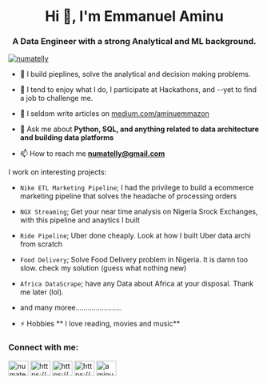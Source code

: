 <h1 align="center">Hi 👋, I'm Emmanuel Aminu</h1>
<h3 align="center">A Data Engineer with a strong Analytical and ML background.</h3>

<p align="left"> <a href="https://twitter.com/numatelly" target="blank"><img src="https://img.shields.io/twitter/follow/numatelly?logo=twitter&style=for-the-badge" alt="numatelly" /></a> </p>

- 🔭 I build pieplines, solve the analytical and decision making problems. 

- 🌱 I tend to enjoy what I do, I participate at Hackathons, and --yet to find a job to challenge me.

- 📝 I seldom write articles on [medium.com/aminuemmazon](https://www.medium.com/@aminuemmazon)

- 💬 Ask me about **Python, SQL, and anything related to data architecture and building data platforms**

- 📫 How to reach me **numatelly@gmail.com** 

I work on interesting projects:
- `Nike ETL Marketing Pipeline`; I had the privilege to build a ecommerce marketing pipeline that solves the headache of processing orders
- `NGX Streaming`; Get your near time analysis on Nigeria Srock Exchanges, with this pipeline and anaytics I built
- `Ride Pipeline`; Uber done cheaply. Look at how I built Uber data archi from scratch 
- `Food Delivery`; Solve Food Delivery problem in Nigeria. It is damn too slow. check my solution (guess what nothing new)
- `Africa DataScrape`; have any Data about Africa at your disposal. Thank me later (lol).
- and many moree.......................


- ⚡ Hobbies **
I love reading, movies and music**

<h3 align="left">Connect with me:</h3>
<p align="left">
<a href="https://twitter.com/numatelly" target="blank"><img align="center" src="https://raw.githubusercontent.com/rahuldkjain/github-profile-readme-generator/master/src/images/icons/Social/twitter.svg" alt="numatelly" height="30" width="40" /></a>
<a href="https://www.linkedin.com/in/emmanuelaminuj/" target="blank"><img align="center" src="https://raw.githubusercontent.com/rahuldkjain/github-profile-readme-generator/master/src/images/icons/Social/linked-in-alt.svg" alt="https://www.linkedin.com/in/emmanuelaminuj/" height="30" width="40" /></a>
<a href="https://www.kaggle.com/emmanuelaminu" target="blank"><img align="center" src="https://raw.githubusercontent.com/rahuldkjain/github-profile-readme-generator/master/src/images/icons/Social/kaggle.svg" alt="https://www.kaggle.com/emmanuelaminu" height="30" width="40" /></a>
<a href="https://medium.com/@aminuemmazon" target="blank"><img align="center" src="https://raw.githubusercontent.com/rahuldkjain/github-profile-readme-generator/master/src/images/icons/Social/medium.svg" alt="https://medium.com/@aminuemmazon" height="30" width="40" /></a>
<a href="https://www.hackerearth.com/aminuemmazon" target="blank"><img align="center" src="https://raw.githubusercontent.com/rahuldkjain/github-profile-readme-generator/master/src/images/icons/Social/hackerearth.svg" alt="aminuemmazon" height="30" width="40" /></a>
</p>


  

